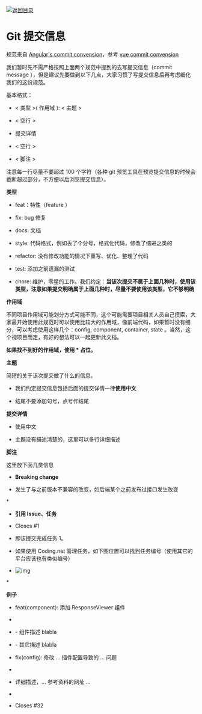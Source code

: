 [![返回目录](https://parg.co/UCb)](https://parg.co/UCH) 
 
 
# Git 提交信息

规范来自 [Angular's commit convension](https://docs.google.com/document/d/1QrDFcIiPjSLDn3EL15IJygNPiHORgU1_OOAqWjiDU5Y/edit#)，参考 [vue commit convension](https://github.com/vuejs/vue/blob/dev/.github/COMMIT_CONVENTION.md)

我们暂时先不需严格按照上面两个规范中提到的去写提交信息（commit message ），但是建议先要做到以下几点，大家习惯了写提交信息后再考虑细化我们的这份规范。

基本格式：

* < 类型 >( 作用域 ): < 主题 >

- < 空行 >

* 提交详情

- < 空行 >

* < 脚注 >

注意每一行尽量不要超过 100 个字符（各种 git 预览工具在预览提交信息的时候会截断超过部分，不方便以后浏览提交信息）。

**类型**

* feat：特性（feature ）

- fix: bug 修复

* docs: 文档

- style: 代码格式，例如丢了个分号，格式化代码，修改了缩进之类的

* refactor: 没有修改功能的情况下重写、优化、整理了代码

- test: 添加之前遗漏的测试

* chore: 维护，零星的工作。我们约定：**当该次提交不属于上面几种时，使用该类型，注意如果提交明确属于上面几种时，尽量不要使用该类型，它不够明确**

**作用域**

不同项目作用域可能划分方式可能不同，这个可能需要项目相关人员自己摸索，大家最开始使用此规范时可以使用比较大的作用域，像前端代码，如果暂时没有细分，可以考虑使用这样几个：config, component, container, state 。当然，这个视项目而定，有好的想法可以一起更新此文档。

**如果找不到好的作用域，使用 \* 占位。**

**主题**

简短的关于该次提交做了什么的信息。

* 我们约定提交信息包括后面的提交详情一律**使用中文**

- 结尾不要添加句号，点号作结尾

**提交详情**

* 使用中文

- 主题没有描述清楚的，这里可以多行详细描述

**脚注**

这里放下面几类信息

* **Breaking change**

- 发生了与之前版本不兼容的改变，如后端某个之前发布过接口发生改变

\*

* **引用 Issue、任务**

- Closes #1

* 即该提交完成任务 1。

- 如果使用 Coding.net 管理任务，如下图位置可以找到任务编号（使用其它的平台应该也有类似编号）

* ![img](https://images-cdn.shimo.im/QzC5zCcKi9gd7XTr/image.png!thumbnail)

\*

**例子**

* feat(component): 添加 ResponseViewer 组件

-

* \- 组件描述 blabla

- \- 其它描述 blabla

* fix(config): 修改 ... 插件配置导致的 ... 问题

-

* 详细描述，... 参考资料的网址 ...

-

* Closes #32
